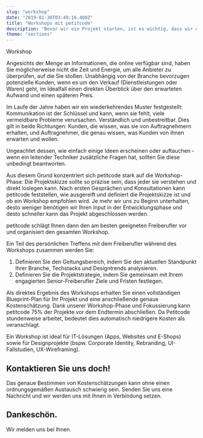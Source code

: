 ```yaml
---
slug: "workshop"
date: "2019-01-30T03:49:16.408Z"
title: "Workshops mit petitcode"
description: "Bevor wir ein Projekt starten, ist es wichtig, dass wir die spezifischen Anforderungen jedes Kunden vollständig erfassen"
theme: "sections"
---
```


<Sections>
<Section>
<SectionContent>

<KnockoutText>Workshop</KnockoutText>

Angesichts der Menge an Informationen, die online verfügbar sind, haben Sie möglicherweise nicht die Zeit und Energie, um alle Anbieter zu überprüfen, auf die Sie stoßen. Unabhängig von der Branche bevorzugen potenzielle Kunden, wenn es um den Verkauf (Dienstleistungen oder Waren) geht, im Idealfall einen direkten Überblick über den erwarteten Aufwand und einen späteren Preis.

Im Laufe der Jahre haben wir ein wiederkehrendes Muster festgestellt: Kommunikation ist der Schlüssel und kann, wenn sie fehlt, viele vermeidbare Probleme verursachen. Verständlich und unbestreitbar. Dies gilt in beide Richtungen: Kunden, die wissen, was sie von Auftragnehmern erhalten, und Auftragnehmer, die genau wissen, was Kunden von ihnen erwarten und wollen.

Ungeachtet dessen, wie einfach einige Ideen erscheinen oder auftauchen - wenn ein leitender Techniker zusätzliche Fragen hat, sollten Sie diese unbedingt beantworten. 

</SectionContent>
</Section>
<Section reverse>
<SectionContent>

Aus diesem Grund konzentriert sich petitcode stark auf die Workshop-Phase: Die Projektskizze sollte so präzise sein, dass jeder sie verstehen und direkt loslegen kann. Nach ersten Gesprächen und Konsultationen kann petitcode feststellen, wie ausgereift und definiert die Projektskizze ist und ob ein Workshop empfohlen wird. Je mehr wir uns zu Beginn unterhalten, desto weniger benötigen wir Ihren Input in der Entwicklungsphase und desto schneller kann das Projekt abgeschlossen werden.

petitcode schlägt Ihnen dann den am besten geeigneten Freiberufler vor und organisiert den gesamten Workshop.

Ein Teil des persönlichen Treffens mit dem Freiberufler während des Workshops zusammen werden Sie:
1) Definieren Sie den Geltungsbereich, indem Sie den aktuellen Standpunkt Ihrer Branche, Techstacks und Designtrends analysieren.
2) Definieren Sie die Projektstrategie, indem Sie gemeinsam mit Ihrem engagierten Senior-Freiberufler Ziele und Fristen festlegen.

Als direktes Ergebnis des Workshops erhalten Sie einen vollständigen Blueprint-Plan für Ihr Projekt und eine anschließende genaue Kostenschätzung. Dank unserer Workshop-Phase und Fokussierung kann petitcode 75% der Projekte vor dem Endtermin abschließen. Da Petitcode stundenweise arbeitet, bedeutet dies automatisch niedrigere Kosten als veranschlagt.

Ein Workshop ist ideal für IT-Lösungen (Apps, Websites und E-Shops) sowie für Designprojekte (bspw. Corporate Identity, Rebranding, UI-Fallstudien, UX-Wireframing).

</SectionContent>
</Section>
<Section inverted scrollId="contact">
<SectionContent>
<ClientForm scrollTo="contact">
<FormIntro>

# Kontaktieren Sie uns doch!

Das genaue Bestimmen von Kostenschätzungen kann ohne einen ordnungsgemäßen Austausch schwierig sein. Senden Sie uns eine Nachricht und wir werden uns mit Ihnen in Verbindung setzen.

</FormIntro>
<FormSuccess>

# Dankeschön.

Wir melden uns bei Ihnen.

</FormSuccess>
</ClientForm>
</SectionContent>
</Section>
</Sections>